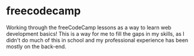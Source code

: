 # freecodecamp
Working through the freeCodeCamp lessons as a way to learn web development basics! This is a way for me to fill the gaps in my skills, as I didn't do much of this in school and my professional experience has been mostly on the back-end.
